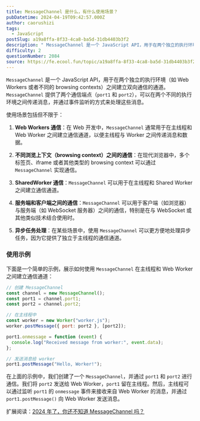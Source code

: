 ```yaml
---
title: MessageChannel 是什么，有什么使用场景？
pubDatetime: 2024-04-19T09:42:57.000Z
author: caorushizi
tags:
  - JavaScript
postSlug: a19a8ffa-8f33-4ca8-ba5d-31db4403b3f2
description: " MessageChannel 是一个 JavaScript API，用于在两个独立的执行环境（如 Web Workers 或者不同的 browsing contexts）之间建立双向通信的通道。MessageChannel 提供了两个通信端点（port1 和 port2），可以在两个不同的执行环境之间传递消息，并通过事件监听的方式来处理这些消息。 使用场景包括但不限于： Web Workers "
difficulty: 2
questionNumber: 2084
source: https://fe.ecool.fun/topic/a19a8ffa-8f33-4ca8-ba5d-31db4403b3f2
---
```


`MessageChannel` 是一个 JavaScript API，用于在两个独立的执行环境（如 Web Workers 或者不同的 browsing contexts）之间建立双向通信的通道。`MessageChannel` 提供了两个通信端点（`port1` 和 `port2`），可以在两个不同的执行环境之间传递消息，并通过事件监听的方式来处理这些消息。

使用场景包括但不限于：

1. **Web Workers 通信**：在 Web 开发中，`MessageChannel` 通常用于在主线程和 Web Worker 之间建立通信通道，以便主线程与 Worker 之间传递消息和数据。

2. **不同浏览上下文（browsing context）之间的通信**：在现代浏览器中，多个标签页、iframe 或者其他类型的 browsing context 可以通过 `MessageChannel` 实现通信。

3. **SharedWorker 通信**：`MessageChannel` 可以用于在主线程和 Shared Worker 之间建立通信通道。

4. **服务端和客户端之间的通信**：`MessageChannel` 可以用于客户端（如浏览器）与服务端（如 WebSocket 服务器）之间的通信，特别是在与 WebSocket 或其他类似技术结合使用时。

5. **异步任务处理**：在某些场景中，使用 `MessageChannel` 可以更方便地处理异步任务，因为它提供了独立于主线程的通信通道。

### 使用示例

下面是一个简单的示例，展示如何使用 `MessageChannel` 在主线程和 Web Worker 之间建立通信通道：

```javascript
// 创建 MessageChannel
const channel = new MessageChannel();
const port1 = channel.port1;
const port2 = channel.port2;

// 在主线程中
const worker = new Worker("worker.js");
worker.postMessage({ port: port2 }, [port2]);

port1.onmessage = function (event) {
  console.log("Received message from worker:", event.data);
};

// 发送消息给 worker
port1.postMessage("Hello, Worker!");
```

在上面的示例中，我们创建了一个 `MessageChannel`，并通过 `port1` 和 `port2` 进行通信。我们将 `port2` 发送给 Web Worker，`port1` 留在主线程。然后，主线程可以通过监听 `port1` 的 `onmessage` 事件来接收来自 Web Worker 的消息，并通过 `port1.postMessage()` 向 Web Worker 发送消息。

扩展阅读：[2024 年了，你还不知道 MessageChannel 吗？
](https://mp.weixin.qq.com/s?__biz=Mzk0NTI2NDgxNQ==&mid=2247492054&idx=1&sn=c8c11868dbdd8ffba1e190d1719ae4d8&chksm=c31aa016f46d2900b040a3c139a8d70e28807ce0b7e03085a02e6cbdbce3af33b2af4aad899e&token=2103557006&lang=zh_CN&poc_token=HLrLIWajj9xhO8ZiA6U7wtv9LKPgLUyb2h3DRpH0)
